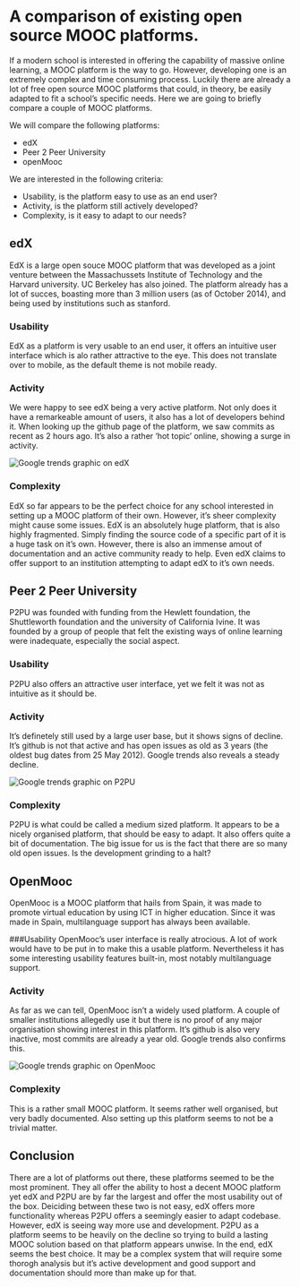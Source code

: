 # A comparison of existing open source MOOC platforms.

If a modern school is interested in offering the capability of massive online learning, a MOOC platform is the way to go. However, developing one is an extremely complex and time consuming process. Luckily there are already a lot of free open source MOOC platforms that could, in theory, be easily adapted to fit a school’s specific needs. Here we are going to briefly compare a couple of MOOC platforms.

We will compare the following platforms:
* edX
* Peer 2 Peer University
* openMooc

We are interested in the following criteria:
* Usability, is the platform easy to use as an end user?
* Activity, is the platform still actively developed?
* Complexity, is it easy to adapt to our needs?

## edX
EdX is a large open souce MOOC platform that was developed as a joint venture between the Massachussets Institute of Technology and the Harvard university. UC Berkeley has also joined.
The platform already has a lot of succes, boasting more than 3 million users (as of October 2014), and being used by institutions such as stanford.

### Usability
EdX as a platform is very usable to an end user, it offers an intuitive user interface which is alo rather attractive to the eye. This does not translate over to mobile, as the default theme is not mobile ready.

### Activity
We were happy to see edX being a very active platform. Not only does it have a remarkeable amount of users, it also has a lot of developers behind it. When looking up the github page of the platform, we saw commits as recent as 2 hours ago.
It’s also a rather ‘hot topic’ online, showing a surge in activity.

![Google trends graphic on edX](https://github.com/thomastoye/howestx-docs/images/GoogleTrends_edX.png "EdX on Google trends")

### Complexity
EdX so far appears to be the perfect choice for any school interested in setting up a MOOC platform of their own. However, it’s sheer complexity might cause some issues.
EdX is an absolutely huge platform, that is also highly fragmented. Simply finding the source code of a specific part of it is a huge task on it’s own.
However, there is also an immense amout of documentation and an active community ready to help. Even edX claims to offer support to an institution attempting to adapt edX to it’s own needs.

## Peer 2 Peer University
P2PU was founded with funding from the Hewlett foundation, the Shuttleworth foundation and the university of California Ivine. It was founded by a group of people that felt the existing ways of online learning were inadequate, especially the social aspect.

### Usability
P2PU also offers an attractive user interface, yet we felt it was not as intuitive as it should be.

### Activity
It’s definetely still used by a large user base, but it shows signs of decline. It’s github is not that active and has open issues as old as 3 years (the oldest bug dates from 25 May 2012). Google trends also reveals a steady decline.

![Google trends graphic on P2PU](https://github.com/thomastoye/howestx-docs/images/GoogleTrends_P2PU.png "P2PU on Google trends")

### Complexity
P2PU is what could be called a medium sized platform. It appears to be a nicely organised platform, that should be easy to adapt. It also offers quite a bit of documentation. The big issue for us is the fact that there are so many old open issues. Is the development grinding to a halt?

## OpenMooc
OpenMooc is a MOOC platform that hails from Spain, it was made to promote virtual education by using ICT in higher education. Since it was made in Spain, multilanguage support has always been available.

###Usability
OpenMooc’s user interface is really atrocious. A lot of work would have to be put in to make this a usable platform. Nevertheless it has some interesting usability features built-in, most notably multilanguage support.

### Activity
As far as we can tell, OpenMooc isn’t a widely used platform. A couple of smaller institutions allegedly use it but there is no proof of any major organisation showing interest in this platform. It’s github is also very inactive, most commits are already a year old. Google trends also confirms this.

![Google trends graphic on OpenMooc](https://github.com/thomastoye/howestx-docs/images/GoogleTrends_OpenMooc.png "OpenMooc on Google trends")

### Complexity
This is a rather small MOOC platform. It seems rather well organised, but very badly documented. Also setting up this platform seems to not be a trivial matter.

## Conclusion
There are a lot of platforms out there, these platforms seemed to be the most prominent. 
They all offer the ability to host a decent MOOC platform yet edX and P2PU are by far the largest and offer the most usability out of the box. Deiciding between these two is not easy, edX offers more functionality whereas P2PU offers a seemingly easier to adapt codebase. However, edX is seeing way more use and development. P2PU as a platform seems to be heavily on the decline so trying to build a lasting MOOC solution based on that platform appears unwise.
In the end, edX seems the best choice. It may be a complex system that will require some thorogh analysis but it’s active development and good support and documentation should more than make up for that.
